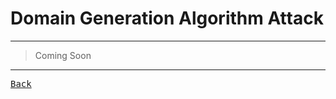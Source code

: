 # Domain Generation Algorithm Attack

---

> Coming Soon

---

[<kbd> Back </kbd>](./../Documents.md)
